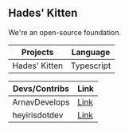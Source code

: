 ##   Hades' Kitten
We're an open-source foundation.

| Projects  | Language |
| ------------- | ------------- |
| Hades' Kitten  | Typescript  |

| Devs/Contribs  | Link |
| ------------- | ------------- |
| ArnavDevelops  | [Link](https://github.com/ArnavDevelops) |
| heyirisdotdev  | [Link](https://github.com/heyirisdotdev) |
